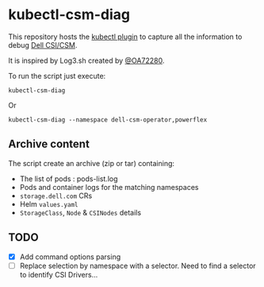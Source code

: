 # kubectl-csm-diag

This repository hosts the [kubectl plugin](https://kubernetes.io/docs/tasks/extend-kubectl/kubectl-plugins/) to capture all the information to debug [Dell CSI/CSM](https://dell.github.io/csm-docs/docs/).


It is inspired by Log3.sh created by [@OA72280](https://github.com/OA72280).

To run the script just execute:
```
kubectl-csm-diag
```

Or

```
kubectl-csm-diag --namespace dell-csm-operator,powerflex
```

## Archive content
The script create an archive (zip or tar) containing:
* The list of pods : pods-list.log
* Pods and container logs for the matching namespaces
* `storage.dell.com` CRs
* Helm `values.yaml`
* `StorageClass`, `Node` & `CSINodes` details

## TODO
* [x] Add command options parsing
* [ ] Replace selection by namespace with a selector. Need to find a selector to identify CSI Drivers...